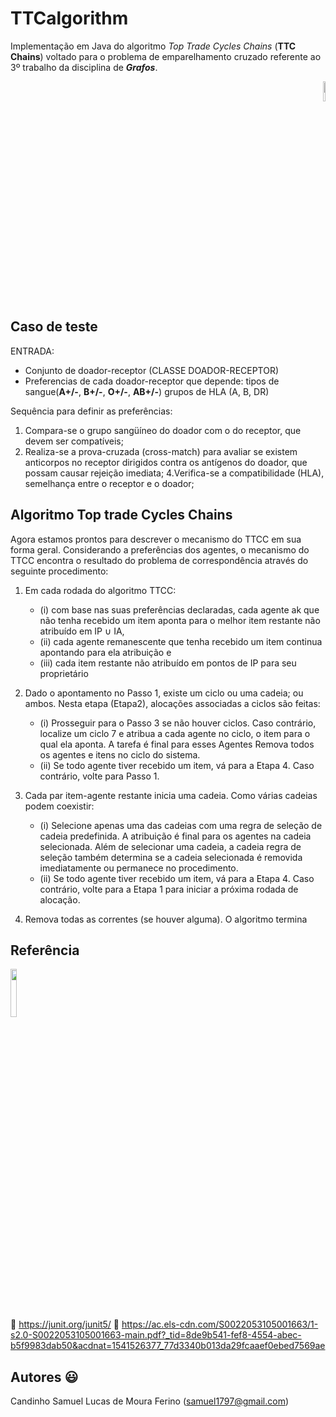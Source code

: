 # TTCalgorithm
Implementação em Java do algoritmo _Top Trade Cycles Chains_ (**TTC Chains**) voltado para o problema de emparelhamento cruzado referente ao 3º trabalho da disciplina de ***Grafos***.

<p align="right">
<img src="http://www.lostdesign.net/glossario/java.jpg" width="9%"  />
</p>

## Caso de teste


ENTRADA:  
  

- Conjunto de doador-receptor
	(CLASSE DOADOR-RECEPTOR)
- Preferencias de cada doador-receptor que depende:
	tipos de sangue(**A+/-**, **B+/-**, **O+/-**, **AB+/-**) 
	grupos de HLA (A, B, DR)

Sequência para definir as preferências:
1. Compara-se o grupo sangüíneo do doador com o do
receptor, que devem ser compatíveis;
3. Realiza-se a prova-cruzada (cross-match) para avaliar
se existem anticorpos no receptor dirigidos contra
os antígenos do doador, que possam causar rejeição
imediata;
4.Verifica-se a compatibilidade (HLA), semelhança entre
o receptor e o doador;

## Algoritmo Top trade Cycles Chains
Agora estamos prontos para descrever o mecanismo do TTCC em sua forma geral. Considerando a preferências dos agentes, o mecanismo do TTCC encontra o resultado do problema de correspondência 
através do seguinte procedimento:
1. Em cada rodada do algoritmo TTCC:
	- (i) com base nas suas preferências declaradas, cada agente ak que não tenha recebido um item aponta para o melhor item restante não atribuído em IP ∪ IA, 
	- (ii) cada agente remanescente que tenha recebido um item continua apontando para ela
atribuição e 
	- (iii) cada item restante não atribuído em pontos de IP para seu proprietário
  

2. Dado o apontamento no Passo 1, existe um ciclo ou uma cadeia; ou ambos. Nesta etapa (Etapa2), alocações associadas a ciclos são feitas: 
	- (i) Prosseguir para o Passo 3 se não houver ciclos. Caso contrário, localize um ciclo 7 e atribua a cada agente no ciclo, o item para o qual ela aponta. A tarefa é final para esses Agentes Remova todos os agentes e itens no ciclo do sistema.
	- (ii) Se todo agente tiver recebido um item, vá para a Etapa 4. Caso contrário, volte para Passo 1.
   

 3. Cada par item-agente restante inicia uma cadeia. Como várias cadeias podem coexistir:
	- (i) Selecione apenas uma das cadeias com uma regra de seleção de cadeia predefinida. A atribuição é final para os agentes na cadeia selecionada. Além de selecionar uma cadeia, a cadeia regra de seleção também determina se a cadeia selecionada é removida imediatamente
ou permanece no procedimento.
	- (ii) Se todo agente tiver recebido um item, vá para a Etapa 4. Caso contrário, volte para a Etapa 1 para iniciar a próxima rodada de alocação.
4. Remova todas as correntes (se houver alguma). O algoritmo termina

## Referência 

<p align="left">
<img src="https://cdn-images-1.medium.com/max/982/1*AiTBjfsoj3emarTpaeNgKQ.png" width="14%"  />
</p>

:link: <https://junit.org/junit5/>
:link: <https://ac.els-cdn.com/S0022053105001663/1-s2.0-S0022053105001663-main.pdf?_tid=8de9b541-fef8-4554-abec-b5f9983dab50&acdnat=1541526377_77d3340b013da29fcaaef0ebed7569ae>
## Autores :smiley:
Candinho 
Samuel Lucas de Moura Ferino (<samuel1797@gmail.com>)


